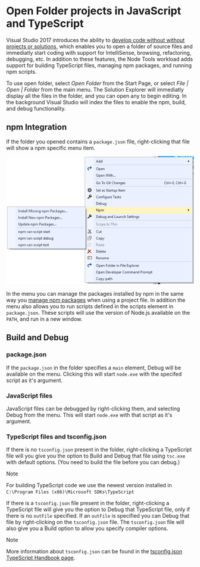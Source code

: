 # Open Folder projects in JavaScript and TypeScript 

Visual Studio 2017 introduces the ability to [develop code without without projects or solutions](https://docs.microsoft.com/en-us/visualstudio/ide/develop-code-in-visual-studio-without-projects-or-solutions), 
which enables you to open a folder of source files and immediatly start coding with support for IntelliSense,
browsing, refactoring, debugging, etc. In addition to these features, the Node Tools workload adds support
for building TypeScript files, managing npm packages, and running npm scripts.

To use open folder, select _Open Folder_ from the Start Page, or select _File | Open | Folder_ from 
the main menu. The Solution Explorer will immediatly display all the files in the folder, and you can open
any to begin editing. In the background Visual Studio will index the files to enable the npm, build, and debug 
functionality.

## npm Integration

If the folder you opened contains a `package.json` file, right-clicking that file will show a npm specific menu item. 

![npm menu in solution explorer](../../images/node/solution-explorer-npm-ctx.png) 

In the menu you can manage the packages installed by npm in the same way you 
[manage npm packages](../nodejs/npm.md) when using a project file. In addition the menu also allows
you to run scripts defined in the scripts element in `package.json`. These scripts will use the version of 
Node.js available on the `PATH`, and run in a new window.

## Build and Debug

### package.json
If the `package.json` in the folder specifies a `main` element, Debug will be available on the menu. 
Clicking this will start `node.exe` with the specifed script as it's argument.

### JavaScript files
JavaScript files can be debugged by right-clicking them, and selecting Debug from the menu. This will start 
`node.exe` with that script as it's argument.

### TypeScript files and tsconfig.json
If there is no `tsconfig.json` present in the folder, right-clicking a TypeScript file will you give you the
option to Build and Debug that file using `tsc.exe` with default options. 
(You need to build the file before you can debug.)

> [!Note]
> For building TypeScript code we use the newest version installed in 
`C:\Program Files (x86)\Microsoft SDKs\TypeScript`

If there is a `tsconfig.json` file present in the folder, right-clicking a TypeScript file will give you the 
option to Debug that TypeScript file, only if there is no `outFile` specified. If an `outFile` is specified you 
can Debug that file by right-clicking on the `tsconfig.json` file. The `tsconfig.json` file will also give you a
Build option to allow you specify compiler options.

> [!Note]
> More information about `tsconfig.json` can be found in the 
[tsconfig.json TypeScript Handbook page](https://www.typescriptlang.org/docs/handbook/tsconfig-json.html).
